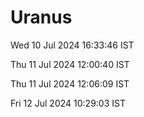 # Uranus

Wed 10 Jul 2024 16:33:46 IST

Thu 11 Jul 2024 12:00:40 IST

Thu 11 Jul 2024 12:06:09 IST

Fri 12 Jul 2024 10:29:03 IST
